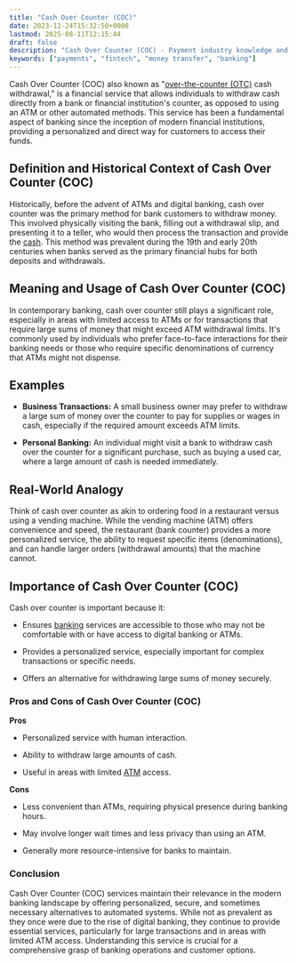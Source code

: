 ```yaml
---
title: "Cash Over Counter (COC)"
date: 2023-12-24T15:32:50+0000
lastmod: 2025-08-11T12:15:44
draft: false
description: "Cash Over Counter (COC) - Payment industry knowledge and insights"
keywords: ["payments", "fintech", "money transfer", "banking"]
---
```


Cash Over Counter (COC) also known as "[over-the-counter (OTC)](https://faisalkhanllc.xyz/resources/payments-wiki/o/over-the-counter-otc/) cash withdrawal," is a financial service that allows individuals to withdraw cash directly from a bank or financial institution's counter, as opposed to using an ATM or other automated methods. This service has been a fundamental aspect of banking since the inception of modern financial institutions, providing a personalized and direct way for customers to access their funds.

## Definition and Historical Context of Cash Over Counter (COC)

Historically, before the advent of ATMs and digital banking, cash over counter was the primary method for bank customers to withdraw money. This involved physically visiting the bank, filling out a withdrawal slip, and presenting it to a teller, who would then process the transaction and provide the [cash](https://faisalkhanllc.xyz/resources/payments-wiki/c/cash/). This method was prevalent during the 19th and early 20th centuries when banks served as the primary financial hubs for both deposits and withdrawals.

## Meaning and Usage of Cash Over Counter (COC)

In contemporary banking, cash over counter still plays a significant role, especially in areas with limited access to ATMs or for transactions that require large sums of money that might exceed ATM withdrawal limits. It's commonly used by individuals who prefer face-to-face interactions for their banking needs or those who require specific denominations of currency that ATMs might not dispense.

## Examples

- **Business Transactions:** A small business owner may prefer to withdraw a large sum of money over the counter to pay for supplies or wages in cash, especially if the required amount exceeds ATM limits.

- **Personal Banking:** An individual might visit a bank to withdraw cash over the counter for a significant purchase, such as buying a used car, where a large amount of cash is needed immediately.

## Real-World Analogy

Think of cash over counter as akin to ordering food in a restaurant versus using a vending machine. While the vending machine (ATM) offers convenience and speed, the restaurant (bank counter) provides a more personalized service, the ability to request specific items (denominations), and can handle larger orders (withdrawal amounts) that the machine cannot.

## Importance of Cash Over Counter (COC)

Cash over counter is important because it:

- Ensures [banking](https://faisalkhanllc.xyz/resources/payments-wiki/b/banking/) services are accessible to those who may not be comfortable with or have access to digital banking or ATMs.

- Provides a personalized service, especially important for complex transactions or specific needs.

- Offers an alternative for withdrawing large sums of money securely.

### Pros and Cons of Cash Over Counter (COC)

**Pros**

- Personalized service with human interaction.

- Ability to withdraw large amounts of cash.

- Useful in areas with limited [ATM](https://faisalkhanllc.xyz/resources/payments-wiki/a/automated-teller-machine-atm/) access.

**Cons**

- Less convenient than ATMs, requiring physical presence during banking hours.

- May involve longer wait times and less privacy than using an ATM.

- Generally more resource-intensive for banks to maintain.

### Conclusion

Cash Over Counter (COC) services maintain their relevance in the modern banking landscape by offering personalized, secure, and sometimes necessary alternatives to automated systems. While not as prevalent as they once were due to the rise of digital banking, they continue to provide essential services, particularly for large transactions and in areas with limited ATM access. Understanding this service is crucial for a comprehensive grasp of banking operations and customer options.